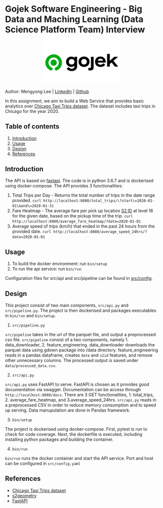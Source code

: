 # Gojek Software Engineering - Big Data and Maching Learning (Data Science Platform Team) Interview

<p align="center">
  <img src="img/Gojek-Logo-Horizontal.jpeg" width=50%/>
  <br>                  
</p>


Author: Mengyong Lee | [LinkedIn](https://www.linkedin.com/in/mylee1/) | [Github](https://github.com/mylee16)

In this assignment, we aim to build a Web Service that provides basic analytics over [Chicago Taxi Trips dataset](https://data.cityofchicago.org/Transportation/Taxi-Trips/wrvz-psew). The dataset includes taxi trips in Chicago for the year 2020.


## Table of contents
1. [Introduction](#introduction)
1. [Usage](#usage)
1. [Design](#design)
1. [References](#references)


## Introduction
The API is based on [fastapi](https://fastapi.tiangolo.com/). The code is in python 3.6.7 and is dockerised using docker-compose. The API provides 3 functionalities:

1. Total Trips per Day - Returns the total number of trips in the date range provided.
```curl http://localhost:8080/total_trips/\?start\=2020-01-01\&end\=2020-01-31```
1. Fare Heatmap - The average fare per pick up location [S2 ID](http://s2geometry.io/) at level 16 for the given date, based on the pickup time of the trip.
```curl http://localhost:8080/average_fare_heatmap/?date=2020-01-01```
1. Average speed of trips (km/h) that ended in the past 24 hours from the provided date.
```curl http://localhost:8080/average_speed_24hrs/?date=2020-01-01```

## Usage
1. To build the docker environment:
run ```bin/setup```
2. To run the api service:
run ```bin/run```

Configuration files for src/api and src/pipeline can be found in [src/config](/src/config). 

## Design
This project consist of two main components, `src/api.py` and `src/pipeline.py`. The project is then dockerised and packages executables in `bin/run` and `bin/setup`. 

1. `src/pipeline.py`

`src/pipeline` takes in the url of the parquet file, and output a preprocessed csv file. `src/pipeline` consist of a two components, namely 1. data_downloader, 2. feature_engineering. data_downloader downloads the parquet data using gdown package into /data directory. feature_engineering reads in a pandas dataframe, creates `date` and `s2id` features, and remove other unnecessary columns. The processed output is saved under `data/processed_data.csv`.


2. `src/api.py`

`src/api.py` uses FastAPI to serve. FastAPI is chosen as it provides good documentation via swagger. Documentation can be access through `http://localhost:8080/docs`.
There are 3 GET functionalities, 1. total_trips, 2. average_fare_heatmap, and 3.average_speed_24hrs. `src/api.py` reads in a preprocessed CSV in order to reduce memory consumption and to speed up serving. Data manupulation are done in Pandas framework.

3. `bin/setup`

The project is dockerised using docker-compose. First, pytest is run to check for code coverage. Next, the dockerfile is executed, including installing python packages and building the container.  


4. `bin/run`

`bin/run` runs the docker container and start the API service. Port and host can be configured in `src/config.yaml`


## References
- [Chicago Taxi Trips dataset](https://data.cityofchicago.org/Transportation/Taxi-Trips/wrvz-psew)
- [s2geometry](http://s2geometry.io/)
- [FastAPI](https://fastapi.tiangolo.com/)
